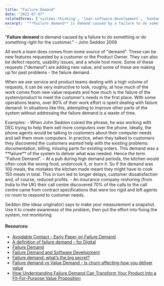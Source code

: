 ```yaml
---
title: "Failure Demand"
date: "2022-07-07"
relatedTerms: ['systems-thinking', 'lean-software-development', 'kanban', 'special-teams']
excerpt: '"**Failure demand** is demand caused by a failure to do something or do something right'
---
```


"**Failure demand** is demand caused by a failure to do something or do something right for the customer." - John Seddon 2009

All work a team does comes from some source of "demand". These can be new features requested by a customer or the Product Owner. They can also be defect reports, usability issues, and a whole host more. Some of these requests ("demand") are adding new value, and some of these are making up for past problems - the failure demand.

When we see service and product teams dealing with a high volume of requests, it can be very instructive to look, roughly, at how much of the work comes from new value requests and how much is the failure of the system/product to meet the customer's needs in the first place. With some operations teams, over 80% of their work effort is spent dealing with failure demand. In situations like this, attempting to improve other parts of the system without addressing the failure demand is a waste of time.

Examples: - When John Seddon coined the phrase, he was working with DEC trying to help them sell more computers over the phone. Ideally, the phone agents would be talking to customers about their computer needs and sell them more computers. In practice, when they talked to customers they discovered the customers wanted help with the existing problems: documentation, billing, missing parts for existing orders. This demand was a \*\*failure\*\* of the system to deliver what was needed. Hence the term "Failure Demand". - At a pub during high demand periods, the kitchen would often cook the wrong food, undercook it, or burn it. So if the demand was 100 meals, the mistakes the kitchen made meant they might have to cook 150 meals in total. This in turn led to longer delays, customer dissatisfaction and, of course, reduced profits. - An insurance company reshoring (from India to the UK) their call centre discovered 70% of the calls to the call centre came from contract specifications that were too rigid and left agents no room to respond to customer needs.

Seddon (the ideas originator) says to make your measurement a snapshot. Use it to create awareness of the problem, then put the effort into fixing the system, not monitoring.

#### Resources:

- [Avoidable Contact - Early Paper on Failure Demand](//beyondcommandandcontrol.com/wp-content/uploads/2020/07/ni-14-avoidable-contact.pdf)
- [A definition of failure demand - for Digital](//medium.com/@stephen.gill/failure-demand-a-definition-471d9c99b81e)
- [Failure Demand](//beyondcommandandcontrol.com/failure-demand/)
- [Failure Demand and Software Development](//zknill.io/posts/failure-demand/)
- [Failure demand: what’s the big secret?](//beyondcommandandcontrol.com/2018/02/01/failure-demand-whats-the-big-secret/)
- [Failure demand vs Value Demand - Is churn affecting how you deliver value](//medium.com/10x-curiosity/failure-demand-vs-value-demand-bbcbb5811c80)
- [How Understanding Failure Demand Can Transform Your Product Into a Fit-For-Purpose Value Proposition](//getnave.com/blog/failure-demand/)

